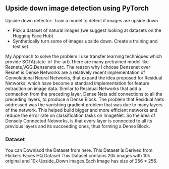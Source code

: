 ## Upside down image detection using PyTorch

Upside down detector: Train a model to detect if images are upside down
* Pick a dataset of natural images (we suggest looking at datasets on the Hugging Face Hub)
* Synthetically turn some of images upside down. Create a training and test set.

My Approach to solve the problem I use transfer learning techniques which provide SOTA(state-of-the-art).There are many pretrained model like Resnets,VGG,Densenets etc. The reason why i choose Densenet over Resnet is Dense Networks are a relatively recent implementation of Convolutional Neural Networks, that expand the idea proposed for Residual Networks, which have become a standard implementation for feature extraction on image data. Similar to Residual Networks that add a connection from the preceding layer, Dense Nets add connections to all the preceding layers, to produce a Dense Block. The problem that Residual Nets addressed was the vanishing gradient problem that was due to many layers of the network. This helped build bigger and more efficient networks and reduce the error rate on classification tasks on ImageNet. So the idea of Densely Connected Networks, is that every layer is connected to all its previous layers and its succeeding ones, thus forming a Dense Block.

### Dataset
You can Downlaod the Dataset from here.
This Dataset is Derived from Flickers Faces HQ Dataset
This Dataset contains 20k images with 10k original and 10k Upside_Down images.Each Image has size of 256 * 256.
